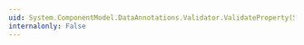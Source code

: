 ```yaml
---
uid: System.ComponentModel.DataAnnotations.Validator.ValidateProperty(System.Object,System.ComponentModel.DataAnnotations.ValidationContext)
internalonly: False
---
```

